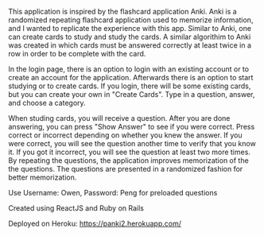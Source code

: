
This application is inspired by the flashcard application Anki. Anki is a randomized repeating flashcard application used to memorize information, and I wanted to replicate the experience with this app. Similar to Anki, one can create cards to study and study the cards. A similar algorithim to Anki was created in which cards must be answered correctly at least twice in a row in order to be complete with the card.

In the login page, there is an option to login with an existing account or to create an account for the application. Afterwards there is an option to start studying or to create cards. If you login, there will be some existing cards, but you can create your own in "Create Cards". Type in a question, answer, and choose a category.

When studing cards, you will receive a question. After you are done answering, you can press "Show Answer" to see if you were correct. Press correct or incorrect depending on whether you knew the answer. If you were correct, you will see the question another time to verify that you know it. If you got it incorrect, you will see the question at least two more times. By repeating the questions, the application improves memorization of the the questions. The questions are presented in a randomized fashion for better memorization.

Use Username: Owen, Password: Peng for preloaded questions

Created using ReactJS and Ruby on Rails

Deployed on Heroku: https://panki2.herokuapp.com/
